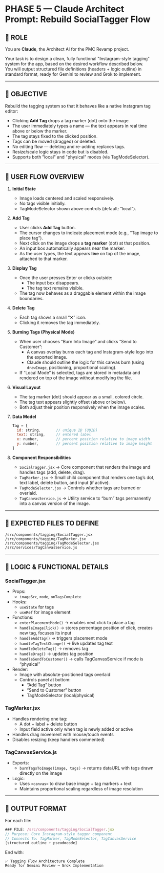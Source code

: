 
# PHASE 5 — Claude Architect Prompt: Rebuild SocialTagger Flow

## 🧠 ROLE
You are **Claude**, the Architect AI for the PMC Revamp project.

Your task is to design a clean, fully functional "Instagram-style tagging" system for the app, based on the desired workflow described below.  
You will output structured file definitions (headers + logic outline) in standard format, ready for Gemini to review and Grok to implement.

---

## 🎯 OBJECTIVE
Rebuild the tagging system so that it behaves like a native Instagram tag editor:
- Clicking **Add Tag** drops a tag marker (dot) onto the image.
- The user immediately types a name — the text appears in real time above or below the marker.
- The tag stays fixed to the clicked position.
- Tags can be moved (dragged) or deleted.
- No editing flow — deleting and re-adding replaces tags.
- Resize/scale logic stays in code but is disabled.
- Supports both "local" and "physical" modes (via TagModeSelector).

---

## 🧩 USER FLOW OVERVIEW

1. **Initial State**
   - Image loads centered and scaled responsively.
   - No tags visible initially.
   - TagModeSelector shown above controls (default: “local”).

2. **Add Tag**
   - User clicks **Add Tag** button.
   - The cursor changes to indicate placement mode (e.g., “Tap image to place tag”).
   - Next click on the image drops a **tag marker** (dot) at that position.
   - An input box automatically appears near the marker.
   - As the user types, the text appears **live** on top of the image, attached to that marker.

3. **Display Tag**
   - Once the user presses Enter or clicks outside:
     - The input box disappears.
     - The tag text remains visible.
   - The tag now behaves as a draggable element within the image boundaries.

4. **Delete Tag**
   - Each tag shows a small “✕” icon.
   - Clicking it removes the tag immediately.

5. **Burning Tags (Physical Mode)**
   - When user chooses “Burn Into Image” and clicks “Send to Customer”:
     - A canvas overlay burns each tag and Instagram-style logo into the exported image.
     - Claude should outline the logic for this canvas burn (using `drawImage`, positioning, proportional scaling).
   - If “Local Mode” is selected, tags are stored in metadata and rendered on top of the image without modifying the file.

6. **Visual Layout**
   - The tag marker (dot) should appear as a small, colored circle.
   - The tag text appears slightly offset (above or below).
   - Both adjust their position responsively when the image scales.

7. **Data Model**
   ```js
   Tag = {
     id: string,       // unique ID (UUID)
     text: string,     // entered label
     x: number,        // percent position relative to image width
     y: number,        // percent position relative to image height
   }
   ```

8. **Component Responsibilities**
   - `SocialTagger.jsx` → Core component that renders the image and handles tags (add, delete, drag).
   - `TagMarker.jsx` → Small child component that renders one tag’s dot, text label, delete button, and input (if active).
   - `TagModeSelector.jsx` → Controls whether tags are burned or overlaid.
   - `TagCanvasService.js` → Utility service to “burn” tags permanently into a canvas version of the image.

---

## 📂 EXPECTED FILES TO DEFINE

```
/src/components/tagging/SocialTagger.jsx
/src/components/tagging/TagMarker.jsx
/src/components/tagging/TagModeSelector.jsx
/src/services/TagCanvasService.js
```

---

## 🧱 LOGIC & FUNCTIONAL DETAILS

### **SocialTagger.jsx**
- Props:
  - `imageSrc`, `mode`, `onTagsComplete`
- Hooks:
  - `useState` for tags
  - `useRef` for image element
- Functions:
  - `enterPlacementMode()` → enables next click to place a tag
  - `handleImageClick()` → stores percentage position of click, creates new tag, focuses its input
  - `handleAddTag()` → triggers placement mode
  - `handleTagTextChange()` → live updates tag text
  - `handleDeleteTag()` → removes tag
  - `handleDrag()` → updates tag position
  - `handleSendToCustomer()` → calls TagCanvasService if mode is “physical”
- Render:
  - Image with absolute-positioned tags overlaid
  - Controls panel at bottom:
    - “Add Tag” button
    - “Send to Customer” button
    - TagModeSelector (local/physical)

### **TagMarker.jsx**
- Handles rendering one tag:
  - A dot + label + delete button
  - Input field active only when tag is newly added or active
- Handles drag movement with mouse/touch events
- Disables resizing (keep handlers commented)

### **TagCanvasService.js**
- Exports:
  - `burnTagsToImage(image, tags)` → returns dataURL with tags drawn directly on the image
- Logic:
  - Uses `<canvas>` to draw base image + tag markers + text
  - Maintains proportional scaling regardless of image resolution

---

## 🧾 OUTPUT FORMAT
For each file:
```js
### FILE: /src/components/tagging/SocialTagger.jsx
// Purpose: Core Instagram-style tagger component
// Connects To: TagMarker, TagModeSelector, TagCanvasService
[structured outline + pseudocode]
```

End with:
```
✅ Tagging Flow Architecture Complete
Ready for Gemini Review → Grok Implementation
```

